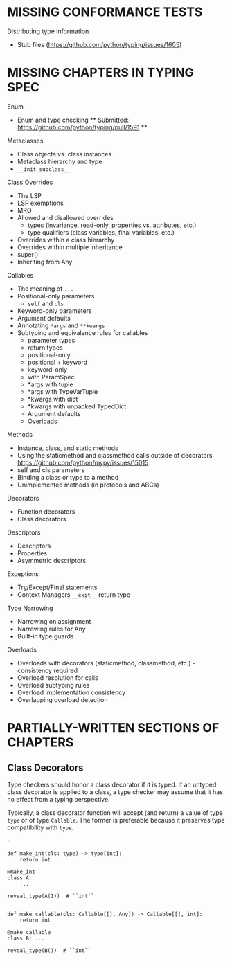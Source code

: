 # MISSING CONFORMANCE TESTS

Distributing type information
 - Stub files (https://github.com/python/typing/issues/1605)


# MISSING CHAPTERS IN TYPING SPEC

Enum
* Enum and type checking
** Submitted: https://github.com/python/typing/pull/1591 **

Metaclasses
* Class objects vs. class instances
* Metaclass hierarchy and type
* `__init_subclass__`

Class Overrides
* The LSP
* LSP exemptions
* MRO
* Allowed and disallowed overrides
  - types (invariance, read-only, properties vs. attributes, etc.)
  - type qualifiers (class variables, final variables, etc.)
* Overrides within a class hierarchy
* Overrides within multiple inheritance
* super()
* Inheriting from Any

Callables
* The meaning of `...`
* Positional-only parameters
  - `self` and `cls`
* Keyword-only parameters
* Argument defaults
* Annotating `*args` and `**kwargs`
* Subtyping and equivalence rules for callables
  - parameter types
  - return types
  - positional-only
  - positional + keyword
  - keyword-only
  - with ParamSpec
  - *args with tuple
  - *args with TypeVarTuple
  - *kwargs with dict
  - *kwargs with unpacked TypedDict
  - Argument defaults
  - Overloads

Methods
* Instance, class, and static methods
* Using the staticmethod and classmethod calls outside of decorators
https://github.com/python/mypy/issues/15015
* self and cls parameters
* Binding a class or type to a method
* Unimplemented methods (in protocols and ABCs)

Decorators
* Function decorators
* Class decorators

Descriptors
* Descriptors
* Properties
* Asymmetric descriptors

Exceptions
* Try/Except/Final statements
* Context Managers ``__exit__`` return type

Type Narrowing
* Narrowing on assignment
* Narrowing rules for Any
* Built-in type guards

Overloads
* Overloads with decorators (staticmethod, classmethod, etc.) - consistency required
* Overload resolution for calls
* Overload subtyping rules
* Overload implementation consistency
* Overlapping overload detection







# PARTIALLY-WRITTEN SECTIONS OF CHAPTERS

Class Decorators
----------------

Type checkers should honor a class decorator if it is typed. If an untyped
class decorator is applied to a class, a type checker may assume that it has
no effect from a typing perspective.

Typically, a class decorator function will accept (and return) a value of
type ``type`` or of type ``Callable``. The former is preferable because it
preserves type compatibility with ``type``.

  ::

    def make_int(cls: type) -> type[int]:
        return int

    @make_int
    class A:
        ...

    reveal_type(A(1))  # ``int``


    def make_callable(cls: Callable[[], Any]) -> Callable[[], int]:
        return int

    @make_callable
    class B: ...

    reveal_type(B())  # ``int``

